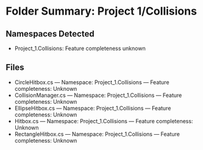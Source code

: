 # Folder Summary: Project 1/Collisions

## Namespaces Detected
- Project_1.Collisions: Feature completeness unknown

## Files
- CircleHitbox.cs — Namespace: Project_1.Collisions — Feature completeness: Unknown
- CollisionManager.cs — Namespace: Project_1.Collisions — Feature completeness: Unknown
- EllipseHitbox.cs — Namespace: Project_1.Collisions — Feature completeness: Unknown
- Hitbox.cs — Namespace: Project_1.Collisions — Feature completeness: Unknown
- RectangleHitbox.cs — Namespace: Project_1.Collisions — Feature completeness: Unknown
